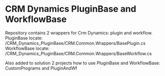 # CRM Dynamics PluginBase and WorkflowBase
Repository contains 2 wrappers for Crm Dynamics: plugin and workflow.  
PluginBase locate: /CRM_Dynamics_PluginBase/CRM.Common.Wrappers/BasePlugin.cs  
WorkflowBase locate: /CRM_Dynamics_PluginBase/CRM.Common.Wrappers/BaseWorkflow.cs  

Also added to solution 2 projects how to use PluginBase and WorkflowBase: CustomPrograms and PluginAndWf
